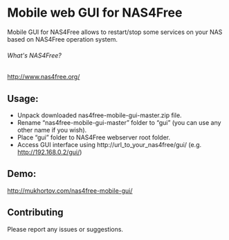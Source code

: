 Mobile web GUI for NAS4Free
========

Mobile GUI for NAS4Free allows to restart/stop some services on your NAS based on NAS4Free operation system.

###### What's NAS4Free?

http://www.nas4free.org/

## Usage:

* Unpack downloaded nas4free-mobile-gui-master.zip file.
* Rename “nas4free-mobile-gui-master” folder to “gui” (you can use any other name if you wish).
* Place “gui” folder to NAS4Free webserver root folder.
* Access GUI interface using http://url_to_your_nas4free/gui/ (e.g. http://192.168.0.2/gui/)

## Demo:

http://mukhortov.com/nas4free-mobile-gui/

## Contributing

Please report any issues or suggestions.

